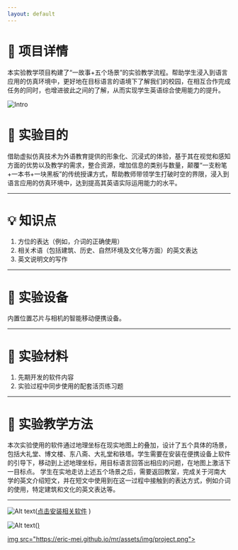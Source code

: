 ```yaml
---
layout: default
---
```


# 🎫 项目详情

本实验教学项目构建了“一故事+五个场景”的实验教学流程。帮助学生浸入到语言应用的仿真环境中，更好地在目标语言的语境下了解我们的校园，在相互合作完成任务的同时，也增进彼此之间的了解，从而实现学生英语综合使用能力的提升。

![Intro](https://eric-mei.github.io/mr/assets/img/Intro.png)



# 🚩 实验目的



借助虚拟仿真技术为外语教育提供的形象化、沉浸式的体验，基于其在视觉和感知方面的优势以及教学的需求，整合资源，增加信息的类别与数量，颠覆“一支粉笔+一本书+一块黑板”的传统授课方式，帮助教师带领学生打破时空的界限，浸入到语言应用的仿真环境中，达到提高其英语实际运用能力的水平。

* * *


# 💡 知识点

1. 方位的表达（例如，介词的正确使用）
2. 相关术语（包括建筑、历史、自然环境及文化等方面）的英文表达
3. 英文说明文的写作

* * *
# 📱 实验设备

内置位置芯片与相机的智能移动便携设备。
* * *

# 💼 实验材料

1. 先期开发的软件内容
2. 实验过程中同步使用的配套活页练习题

* * *
# 🏃 实验教学方法

本次实验使用的软件通过地理坐标在现实地图上的叠加，设计了五个具体的场景，包括大礼堂、博文楼、东八斋、大礼堂和铁塔。学生需要在安装在便携设备上软件的引导下，移动到上述地理坐标，用目标语言回答出相应的问题，在地图上激活下一目标点。
学生在实地走访上述五个场景之后，需要返回教室，完成关于河南大学的英文介绍短文，并在短文中使用到在这一过程中接触到的表达方式，例如介词的使用，特定建筑和文化的英文表达等。

* * *

![Alt text](https://eric-mei.github.io/mr/assets/img/project.png)(<a href="https://apps.apple.com/us/app/aris/id371788434" target="https://apps.apple.com/us/app/aris/id371788434">点击安装相关软件</a> )


![Alt text](https://eric-mei.github.io/mr/assets/img/project.png)(<a href="https://eric-mei.github.io/mr/assets/img/file.usdz" rel="ar">)


<a href="https://eric-mei.github.io/mr/assets/img/file.usdz" rel="ar">

img src="https://eric-mei.github.io/mr/assets/img/project.png">

</a>
